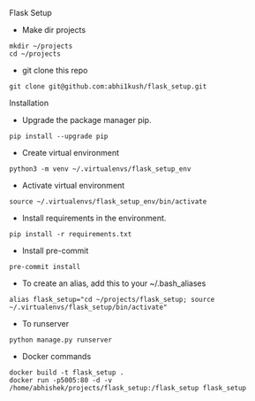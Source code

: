 Flask Setup

* Make dir projects
```
mkdir ~/projects
cd ~/projects
```
* git clone this repo
```
git clone git@github.com:abhi1kush/flask_setup.git
```

Installation
* Upgrade the package manager pip.
```
pip install --upgrade pip
```
* Create virtual environment
```
python3 -m venv ~/.virtualenvs/flask_setup_env
```
* Activate virtual environment
```
source ~/.virtualenvs/flask_setup_env/bin/activate
```
* Install requirements in the environment.
```
pip install -r requirements.txt
```
* Install pre-commit
```
pre-commit install
```
* To create an alias, add this to your ~/.bash_aliases
```
alias flask_setup="cd ~/projects/flask_setup; source ~/.virtualenvs/flask_setup/bin/activate"
```
* To runserver
```
python manage.py runserver
```
* Docker commands
```
docker build -t flask_setup .
docker run -p5005:80 -d -v /home/abhishek/projects/flask_setup:/flask_setup flask_setup
```
